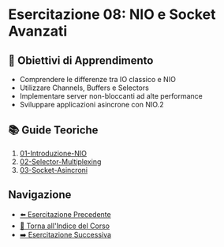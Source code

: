 # Esercitazione 08: NIO e Socket Avanzati

## 🎯 Obiettivi di Apprendimento
- Comprendere le differenze tra IO classico e NIO
- Utilizzare Channels, Buffers e Selectors
- Implementare server non-bloccanti ad alte performance
- Sviluppare applicazioni asincrone con NIO.2

## 📚 Guide Teoriche
1. [01-Introduzione-NIO](01-Introduzione-NIO.md)
2. [02-Selector-Multiplexing](02-Selector-Multiplexing.md)
3. [03-Socket-Asincroni](03-Socket-Asincroni.md)

## Navigazione
- [⬅️ Esercitazione Precedente](../07-Socket-Sicuri-SSL/README.md)
- [📑 Torna all'Indice del Corso](../README.md)
- [➡️ Esercitazione Successiva](../09-Ottimizzazione-Performance/README.md)